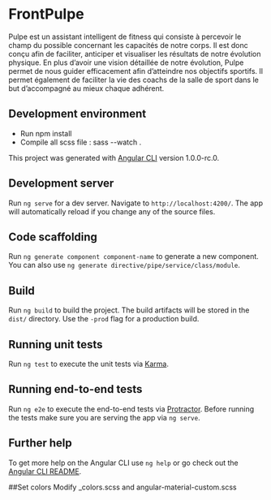 # FrontPulpe

Pulpe est un assistant intelligent de fitness qui consiste à percevoir le champ du possible concernant les capacités de notre corps.
Il est donc conçu afin de faciliter, anticiper et visualiser les résultats de notre évolution physique. En plus d’avoir une vision détaillée de notre évolution, Pulpe permet de nous guider efficacement afin d’atteindre nos objectifs sportifs. Il permet également de faciliter la vie des coachs de la salle de sport dans le but d’accompagné au mieux chaque adhérent.

## Development environment
- Run npm install
- Compile all scss file : sass --watch .

This project was generated with [Angular CLI](https://github.com/angular/angular-cli) version 1.0.0-rc.0.

## Development server
Run `ng serve` for a dev server. Navigate to `http://localhost:4200/`. The app will automatically reload if you change any of the source files.

## Code scaffolding

Run `ng generate component component-name` to generate a new component. You can also use `ng generate directive/pipe/service/class/module`.

## Build

Run `ng build` to build the project. The build artifacts will be stored in the `dist/` directory. Use the `-prod` flag for a production build.

## Running unit tests

Run `ng test` to execute the unit tests via [Karma](https://karma-runner.github.io).

## Running end-to-end tests

Run `ng e2e` to execute the end-to-end tests via [Protractor](http://www.protractortest.org/).
Before running the tests make sure you are serving the app via `ng serve`.

## Further help

To get more help on the Angular CLI use `ng help` or go check out the [Angular CLI README](https://github.com/angular/angular-cli/blob/master/README.md).


##Set colors
Modify _colors.scss and angular-material-custom.scss